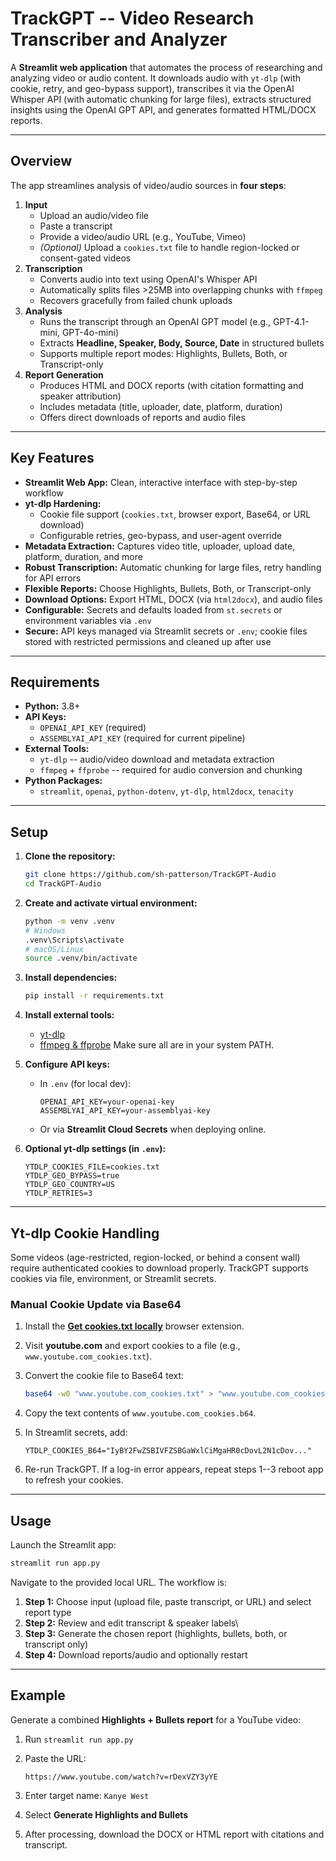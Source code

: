 # TrackGPT -- Video Research Transcriber and Analyzer

A **Streamlit web application** that automates the process of
researching and analyzing video or audio content. It downloads audio
with `yt-dlp` (with cookie, retry, and geo-bypass support), transcribes
it via the OpenAI Whisper API (with automatic chunking for large files),
extracts structured insights using the OpenAI GPT API, and generates
formatted HTML/DOCX reports.

------------------------------------------------------------------------

## Overview

The app streamlines analysis of video/audio sources in **four steps**:

1.  **Input**
    -   Upload an audio/video file
    -   Paste a transcript
    -   Provide a video/audio URL (e.g., YouTube, Vimeo)
    -   *(Optional)* Upload a `cookies.txt` file to handle region-locked
        or consent-gated videos
2.  **Transcription**
    -   Converts audio into text using OpenAI's Whisper API
    -   Automatically splits files \>25MB into overlapping chunks with
        `ffmpeg`
    -   Recovers gracefully from failed chunk uploads
3.  **Analysis**
    -   Runs the transcript through an OpenAI GPT model (e.g.,
        GPT-4.1-mini, GPT-4o-mini)
    -   Extracts **Headline, Speaker, Body, Source, Date** in structured
        bullets
    -   Supports multiple report modes: Highlights, Bullets, Both, or
        Transcript-only
4.  **Report Generation**
    -   Produces HTML and DOCX reports (with citation formatting and
        speaker attribution)
    -   Includes metadata (title, uploader, date, platform, duration)
    -   Offers direct downloads of reports and audio files

------------------------------------------------------------------------

## Key Features

-   **Streamlit Web App:** Clean, interactive interface with
    step-by-step workflow
-   **yt-dlp Hardening:**
    -   Cookie file support (`cookies.txt`, browser export, Base64, or
        URL download)
    -   Configurable retries, geo-bypass, and user-agent override
-   **Metadata Extraction:** Captures video title, uploader, upload
    date, platform, duration, and more
-   **Robust Transcription:** Automatic chunking for large files, retry
    handling for API errors
-   **Flexible Reports:** Choose Highlights, Bullets, Both, or
    Transcript-only
-   **Download Options:** Export HTML, DOCX (via `html2docx`), and audio
    files
-   **Configurable:** Secrets and defaults loaded from `st.secrets` or
    environment variables via `.env`
-   **Secure:** API keys managed via Streamlit secrets or `.env`; cookie
    files stored with restricted permissions and cleaned up after use

------------------------------------------------------------------------

## Requirements

-   **Python:** 3.8+
-   **API Keys:**
    -   `OPENAI_API_KEY` (required)
    -   `ASSEMBLYAI_API_KEY` (required for current pipeline)
-   **External Tools:**
    -   `yt-dlp` -- audio/video download and metadata extraction
    -   `ffmpeg` + `ffprobe` -- required for audio conversion and
        chunking
-   **Python Packages:**
    -   `streamlit`, `openai`, `python-dotenv`, `yt-dlp`, `html2docx`,
        `tenacity`

------------------------------------------------------------------------

## Setup

1.  **Clone the repository:**

    ``` bash
    git clone https://github.com/sh-patterson/TrackGPT-Audio
    cd TrackGPT-Audio
    ```

2.  **Create and activate virtual environment:**

    ``` bash
    python -m venv .venv
    # Windows
    .venv\Scripts\activate
    # macOS/Linux
    source .venv/bin/activate
    ```

3.  **Install dependencies:**

    ``` bash
    pip install -r requirements.txt
    ```

4.  **Install external tools:**

    -   [yt-dlp](https://github.com/yt-dlp/yt-dlp#installation)
    -   [ffmpeg & ffprobe](https://ffmpeg.org/download.html)
        Make sure all are in your system PATH.

5.  **Configure API keys:**

    -   In `.env` (for local dev):

        ``` dotenv
        OPENAI_API_KEY=your-openai-key
        ASSEMBLYAI_API_KEY=your-assemblyai-key
        ```

    -   Or via **Streamlit Cloud Secrets** when deploying online.

6.  **Optional yt-dlp settings (in `.env`):**

    ``` dotenv
    YTDLP_COOKIES_FILE=cookies.txt
    YTDLP_GEO_BYPASS=true
    YTDLP_GEO_COUNTRY=US
    YTDLP_RETRIES=3
    ```

------------------------------------------------------------------------

## Yt-dlp Cookie Handling

Some videos (age-restricted, region-locked, or behind a consent wall)
require authenticated cookies to download properly. TrackGPT supports
cookies via file, environment, or Streamlit secrets.

### Manual Cookie Update via Base64

1.  Install the [**Get cookies.txt
    locally**](https://chrome.google.com/webstore/detail/get-cookiestxt-local-exp/naepdomgkenhinolocfifgehidddafch)
    browser extension.

2.  Visit **youtube.com** and export cookies to a file (e.g.,
    `www.youtube.com_cookies.txt`).

3.  Convert the cookie file to Base64 text:

    ``` bash
    base64 -w0 "www.youtube.com_cookies.txt" > "www.youtube.com_cookies.b64"
    ```

4.  Copy the text contents of `www.youtube.com_cookies.b64`.

5.  In Streamlit secrets, add:

    ``` dotenv
    YTDLP_COOKIES_B64="IyBY2FwZSBIVFZSBGaWxlCiMgaHR0cDovL2N1cDov..."
    ```

6.  Re-run TrackGPT. If a log-in error appears, repeat steps 1--3 reboot app to refresh your cookies.

------------------------------------------------------------------------

## Usage

Launch the Streamlit app:

``` bash
streamlit run app.py
```

Navigate to the provided local URL. The workflow is:

1.  **Step 1:** Choose input (upload file, paste transcript, or URL) and
    select report type
2.  **Step 2:** Review and edit transcript & speaker labels\
3.  **Step 3:** Generate the chosen report (highlights, bullets, both,
    or transcript only)
4.  **Step 4:** Download reports/audio and optionally restart

------------------------------------------------------------------------

## Example

Generate a combined **Highlights + Bullets report** for a YouTube video:

1.  Run `streamlit run app.py`

2.  Paste the URL:

        https://www.youtube.com/watch?v=rDexVZY3yYE

3.  Enter target name: `Kanye West`

4.  Select **Generate Highlights and Bullets**

5.  After processing, download the DOCX or HTML report with citations
    and transcript.


